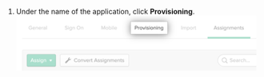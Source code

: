 1. Under the name of the application, click **Provisioning**.
  !["Provisioning" tab for Okta application](/assets/images/help/saml/okta-provisioning-tab.png)